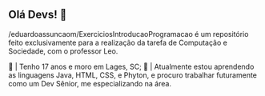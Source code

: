 ## Olá Devs! 👋

/eduardoassuncaom/ExerciciosIntroducaoProgramacao é um repositório feito exclusivamente para a realização da tarefa de Computação e Sociedade, com o professor Leo.

📍 | Tenho 17 anos e moro em Lages, SC;
👾 | Atualmente estou aprendendo as linguagens Java, HTML, CSS, e Phyton, e procuro trabalhar futuramente como um Dev Sênior, me especializando na área.
